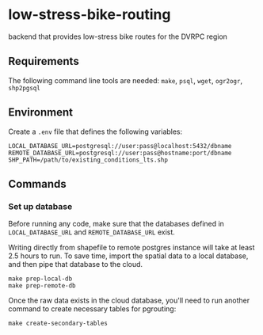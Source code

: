 # low-stress-bike-routing

backend that provides low-stress bike routes for the DVRPC region

## Requirements

The following command line tools are needed: `make`, `psql`, `wget`, `ogr2ogr`, `shp2pgsql`

## Environment

Create a `.env` file that defines the following variables:

```
LOCAL_DATABASE_URL=postgresql://user:pass@localhost:5432/dbname
REMOTE_DATABASE_URL=postgresql://user:pass@hostname:port/dbname
SHP_PATH=/path/to/existing_conditions_lts.shp
```

## Commands

### Set up database

Before running any code, make sure that the databases defined in `LOCAL_DATABASE_URL` and `REMOTE_DATABASE_URL` exist.

Writing directly from shapefile to remote postgres instance will take at least 2.5 hours to run. To save time, import the spatial data to a local database, and then pipe that database to the cloud.

```
make prep-local-db
make prep-remote-db
```

Once the raw data exists in the cloud database, you'll need to run another command to create necessary tables for pgrouting:

```
make create-secondary-tables
```
